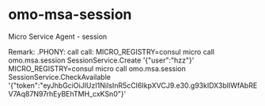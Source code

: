 # omo-msa-session
Micro Service Agent - session


Remark:
.PHONY: call
call:
	MICRO_REGISTRY=consul micro call omo.msa.session SessionService.Create '{"user":"hzz"}'
	MICRO_REGISTRY=consul micro call omo.msa.session SessionService.CheckAvailable '{"token":"eyJhbGciOiJIUzI1NiIsInR5cCI6IkpXVCJ9.e30.g93kIDX3blIWfAbREV7Aq87N97rhEyBEhTMH_cxKSn0"}'
